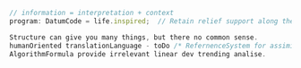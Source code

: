 ```js
// information = interpretation + context
program: DatumCode = life.inspired;  // Retain relief support along the way cheered it up  

Structure can give you many things, but there no common sense.
humanOriented translationLanguage - toDo /* RefernenceSystem for assimilation and sustain maintenance of knowledge */
AlgorithmFormula provide irrelevant linear dev trending analise.

```
<!-- https://pl.glosbe.com/la/pl/datum -->

<!--
**informacja/informacja** is a ✨ _special_ ✨ repository because its `README.md` (this file) appears on your GitHub profile.
### Hi there 👋


Here are some ideas to get you started:

- 🔭 I’m currently working on ...
- 🌱 I’m currently learning ...
- 👯 I’m looking to collaborate on ...
- 🤔 I’m looking for help with ...
- 💬 Ask me about ...
- 📫 How to reach me: ...
- 😄 Pronouns: ...
- ⚡ Fun fact: ...
-->
